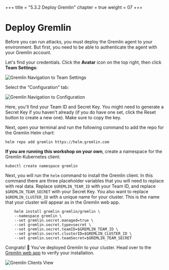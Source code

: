 +++
title = "5.3.2 Deploy Gremlin"
chapter = true
weight = 07
+++

# Deploy Gremlin

Before you can run attacks, you must deploy the Gremlin agent to your environment. But first, you need to be able to authenticate the agent with your Gremlin account.

Let's find your credentials. Click the **Avatar** icon on the top right, then click **Team Settings**:

![Gremlin Navigation to Team Settings](/images/gremlin/gremlin_people_team.png)

Select the “Configuration” tab:

![Gremlin Navigation to Configuration](/images/gremlin/gremlin_config.png)

Here, you'll find your Team ID and Secret Key. You might need to generate a Secret Key if you haven't already (if you do have one set, click the Reset button to create a new one). Make sure to copy the key.

Next, open your terminal and run the following command to add the repo for the Gremlin Helm chart:
```
helm repo add gremlin https://helm.gremlin.com

```

**If you are running this workshop on your own**, create a namespace for the Gremlin Kubernetes client:
```
kubectl create namespace gremlin
```

Next, you will run the `helm` command to install the Gremlin client. In this command there are three placeholder variables that you will need to replace with real data. Replace `$GREMLIN_TEAM_ID` with your Team ID, and replace `$GREMLIN_TEAM_SECRET` with your Secret Key. You also want to replace `$GREMLIN_CLUSTER_ID` with a unique name for your cluster. This is the name that your cluster will appear as in the Gremlin web app.
```
    helm install gremlin gremlin/gremlin \
    --namespace gremlin \
    --set gremlin.secret.managed=true \
    --set gremlin.secret.type=secret \
    --set gremlin.secret.teamID=$GREMLIN_TEAM_ID \
    --set gremlin.secret.clusterID=$GREMLIN_CLUSTER_ID \
    --set gremlin.secret.teamSecret=$GREMLIN_TEAM_SECRET
```

Congrats! 🎉 You've deployed Gremlin to your cluster. Head over to the [Gremlin web app](https://app.gremlin.com/clients/infrastructure) to verify your installation.

![Gremlin Clients View](/images/gremlin/gremlin_ui_clients.png)
